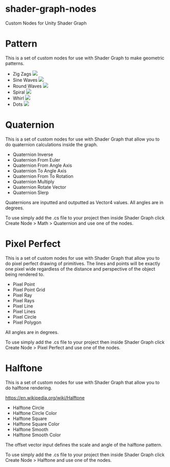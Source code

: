 # shader-graph-nodes

Custom Nodes for Unity Shader Graph
# Pattern

This is a set of custom nodes for use with Shader Graph to make geometric patterns.

- Zig Zags
![](https://media.giphy.com/media/dtC1zxTtibhfVjzsgN/giphy.gif)
- Sine Waves
![](https://media.giphy.com/media/C8ClFsLJibZ5H1CXac/giphy.gif)
- Round Waves
![](https://media.giphy.com/media/nDVfd6ko6aZkHD3Uef/giphy.gif)
- Spiral
![](https://media.giphy.com/media/5t1Yo55UyjL4nuUWZS/giphy.gif)
- Whirl
![](https://media.giphy.com/media/pVR9GTqVrKLWCCz6Ew/giphy.gif)
- Dots
![](https://media.giphy.com/media/5eG2go6HvKhW73AUuO/giphy.gif)

# Quaternion

This is a set of custom nodes for use with Shader Graph that allow you to do quaternion calculations inside the graph.

- Quaternion Inverse
- Quaternion From Euler
- Quaternion From Angle Axis
- Quaternion To Angle Axis
- Quaternion From To Rotation
- Quaternion Multiply
- Quaternion Rotate Vector
- Quaternion Slerp

Quaternions are inputted and outputted as Vector4 values. All angles are in degrees.

To use simply add the .cs file to your project then inside Shader Graph click Create Node > Math > Quaternion and use one of the nodes.

# Pixel Perfect

This is a set of custom nodes for use with Shader Graph that allow you to do pixel perfect drawing of primitives. The lines and points will be exactly one pixel wide regardless of the distance and perspective of the object being rendered to.

- Pixel Point
- Pixel Point Grid
- Pixel Ray
- Pixel Rays
- Pixel Line
- Pixel Lines
- Pixel Circle
- Pixel Polygon

All angles are in degrees.

To use simply add the .cs file to your project then inside Shader Graph click Create Node > Pixel Perfect and use one of the nodes.

# Halftone

This is a set of custom nodes for use with Shader Graph that allow you to do halftone rendering.

https://en.wikipedia.org/wiki/Halftone

- Halftone Circle
- Halftone Circle Color
- Halftone Square
- Halftone Square Color
- Halftone Smooth
- Halftone Smooth Color

The offset vector input defines the scale and angle of the halftone pattern.

To use simply add the .cs file to your project then inside Shader Graph click Create Node > Halftone and use one of the nodes.
